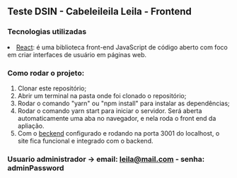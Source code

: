 ## Teste DSIN - Cabeleileila Leila - Frontend

### Tecnologias utilizadas

<li><a href="https://pt-br.reactjs.org/">React</a>: é uma biblioteca front-end JavaScript de código aberto com foco em criar interfaces de usuário em páginas web.

<br>

### Como rodar o projeto:

<ol>
    <li> Clonar este repositório;
    <li> Abrir um terminal na pasta onde foi clonado o repositório;
    <li> Rodar o comando "yarn" ou "npm install" para instalar as dependências;
    <li> Rodar o comando yarn start para iniciar o servidor. Será aberta automaticamente uma aba no navegador, e nela roda o front end da apliação. 
    <li> Com o <a href="https://github.com/jessicacolombo/teste-pratico-DSIN-backend">beckend</a> configurado e rodando na porta 3001 do localhost, o site fica funcional e integrado com o backend. 
</ol>

### Usuario administrador -> email: leila@mail.com - senha: adminPassword
